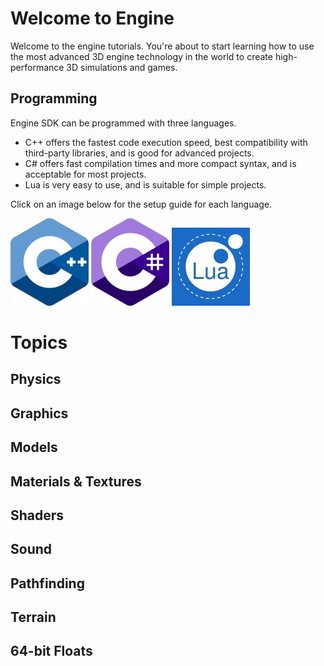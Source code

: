 # Welcome to Engine
Welcome to the engine tutorials. You're about to start learning how to use the most advanced 3D engine technology in the world to create high-performance 3D simulations and games.

## Programming
Engine SDK can be programmed with three languages.
- C++ offers the fastest code execution speed, best compatibility with third-party libraries, and is good for advanced projects.
- C# offers fast compilation times and more compact syntax, and is acceptable for most projects.
- Lua is very easy to use, and is suitable for simple projects.

Click on an image below for the setup guide for each language.

![Lua Logo](https://raw.githubusercontent.com/Leadwerks/Documentation/master/cpp_logo.png)  ![Lua Logo](https://raw.githubusercontent.com/Leadwerks/Documentation/master/csharp_logo.png)  ![Lua Logo](https://raw.githubusercontent.com/Leadwerks/Documentation/master/lua_logo.jpg)

# Topics

## Physics

## Graphics

## Models

## Materials & Textures

## Shaders

## Sound

## Pathfinding

## Terrain

## 64-bit Floats
